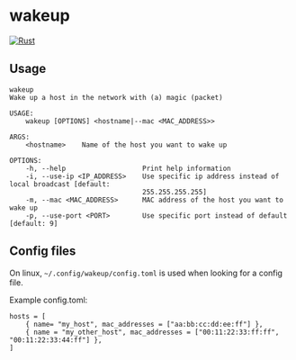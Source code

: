 # wakeup
[![Rust](https://github.com/gglyptodon/wakeup/actions/workflows/rust.yml/badge.svg)](https://github.com/gglyptodon/wakeup/actions/workflows/rust.yml)
## Usage

```
wakeup 
Wake up a host in the network with (a) magic (packet)

USAGE:
    wakeup [OPTIONS] <hostname|--mac <MAC_ADDRESS>>

ARGS:
    <hostname>    Name of the host you want to wake up

OPTIONS:
    -h, --help                   Print help information
    -i, --use-ip <IP_ADDRESS>    Use specific ip address instead of local broadcast [default:
                                 255.255.255.255]
    -m, --mac <MAC_ADDRESS>      MAC address of the host you want to wake up
    -p, --use-port <PORT>        Use specific port instead of default [default: 9]
```

## Config files
On linux, `~/.config/wakeup/config.toml` is used when looking for a config file.

Example config.toml:

```
hosts = [
    { name= "my_host", mac_addresses = ["aa:bb:cc:dd:ee:ff"] },
    { name = "my_other_host", mac_addresses = ["00:11:22:33:ff:ff", "00:11:22:33:44:ff"] },
]

```
